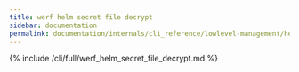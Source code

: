 ```yaml
---
title: werf helm secret file decrypt
sidebar: documentation
permalink: documentation/internals/cli_reference/lowlevel-management/helm/secret/file/decrypt.html
---
```


{% include /cli/full/werf_helm_secret_file_decrypt.md %}
